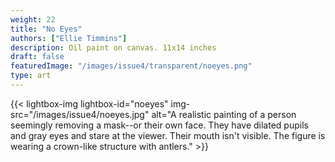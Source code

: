 ```yaml
---
weight: 22
title: "No Eyes"
authors: ["Ellie Timmins"]
description: Oil paint on canvas. 11x14 inches
draft: false
featuredImage: "/images/issue4/transparent/noeyes.png"
type: art
---
```


{{< lightbox-img lightbox-id="noeyes" img-src="/images/issue4/noeyes.jpg" alt="A realistic painting of a person seemingly removing a mask--or their own face. They have dilated pupils and gray eyes and stare at the viewer. Their mouth isn't visible. The figure is wearing a crown-like structure with antlers." >}}